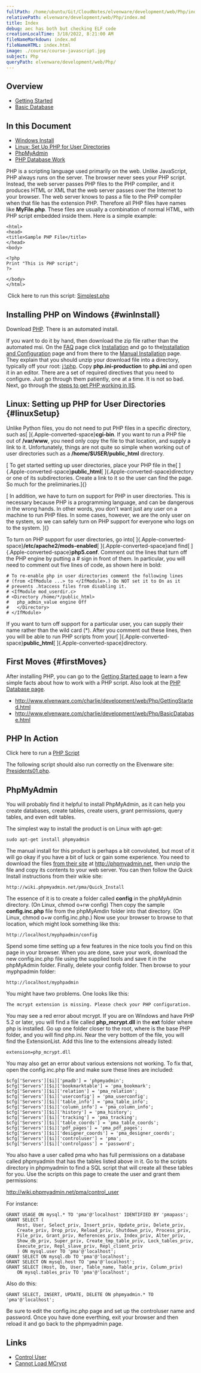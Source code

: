 ```yaml
---
fullPath: /home/ubuntu/Git/CloudNotes/elvenware/development/web/Php/index.md
relativePath: elvenware/development/web/Php/index.md
title: Index
debug: aec has both but checking ELF code
creationLocalTime: 3/18/2022, 8:21:00 AM
fileNameMarkdown: index.md
fileNameHTML: index.html
image: ./course/course-javascript.jpg
subject: Php
queryPath: elvenware/development/web/Php/
---
```


<!-- toc -->
<!-- tocstop -->

<div id="container">

## Overview

- [Getting Started](GettingStarted.html)
- [Basic Database](BasicDatabase.html)

## In this Document

- [Windows Install](#winInstall)
- [Linux: Set Up PHP for User Directories](#linuxSetup)
- [PhpMyAdmin](#phpmyadmin)
- [PHP Database Work](BasicDatabase.html)

PHP is a scripting language used primarily on the web. Unlike
JavaScript, PHP always runs on the server. The browser never sees your
PHP script. Instead, the web server passes PHP files to the PHP
compiler, and it produces HTML or XML that the web server passes over
the Internet to your browser. The web server knows to pass a file to the
PHP compiler when that file has the extension PHP. Therefore all PHP
files have names like **MyFile.php**. These files are usually a
combination of normal HTML, with PHP script embedded inside them. Here
is a simple example:

``` {.code style="background-color: rgb(255, 255, 255); border-top-style: double; border-right-style: double; border-bottom-style: double; border-left-style: double; font-size: 1em; overflow-x: auto; overflow-y: auto; color: rgb(0, 0, 0); font-style: normal; font-variant: normal; font-weight: normal; letter-spacing: normal; line-height: normal; orphans: 2; text-align: -webkit-auto; text-indent: 0px; text-transform: none; widows: 2; word-spacing: 0px; -webkit-text-size-adjust: auto; -webkit-text-stroke-width: 0px; "}
<html>
<head>
<title>Sample PHP File</title>
</head>
<body>

<?php
Print "This is PHP script";
?>

</body>
</html>
```

 Click here to run this script: [Simplest.php](simplest.php) 

Installing PHP on Windows {#winInstall}
-------------------------

Download [PHP](http://windows.php.net/download/). There is an automated
install.

If you want to do it by hand, then download the zip file rather than the
automated msi. On the [FAQ](http://www.php.net/FAQ.php) page click
[Installation](http://www.php.net/manual/en/faq.installation.php) and go
to the[Installation and
Configuration](http://www.php.net/manual/en/install.php) page and from
there to the [Manual
Installation](http://www.php.net/manual/en/install.windows.manual.php)
page. They explain that you should unzip your download file into a
directory, typically off your root: [j:\\php](file:///j:/php). Copy
**php.ini-production** to **php.ini** and open it in an editor. There
are a set of required directives that you need to configure. Just go
through them patiently, one at a time. It is not so bad. Next, go
through the [steps to get PHP working in
IIS](http://www.php.net/manual/en/install.windows.iis7.php).

Linux: Setting up PHP for User Directories {#linuxSetup}
------------------------------------------

Unlike Python files, you do not need to put PHP files in a specific
directory, such as[ ]{.Apple-converted-space}**cgi-bin**. If you want to
run a PHP file out of **/var/www**, you need only copy the file to that
location, and supply a link to it. Unfortunately, things are not quite
so simple when working out of user directories such as a
**/home/\$USER/public\_html** directory.

[ To get started setting up user directories, place your PHP file in
the[ ]{.Apple-converted-space}**public\_html**[ ]{.Apple-converted-space}directory
or one of its subdirectories. Create a link to it so the user can find
the page. So much for the preliminaries.]{}

[ In addition, we have to turn on support for PHP in user directories.
This is necessary because PHP is a programming language, and can be
dangerous in the wrong hands. In other words, you don't want just any
user on a machine to run PHP files. In some cases, however, we are the
only user on the system, so we can safely turn on PHP support for
everyone who logs on to the system. ]{}

To turn on PHP support for user directories, go
into[ ]{.Apple-converted-space}**/etc/apache2/mods-enabled**[ ]{.Apple-converted-space}and
find[ ]{.Apple-converted-space}**php5.conf**. Comment out the lines that
turn off the PHP engine by putting a \# sign in front of them. In
particular, you will need to comment out five lines of code, as shown
here in bold:

``` {.code}
# To re-enable php in user directories comment the following lines
# (from <IfModule ...> to </IfModule>.) Do NOT set it to On as it
# prevents .htaccess files from disabling it.
# <IfModule mod_userdir.c>
# <Directory /home/*/public_html>
#   php_admin_value engine Off
#   </Directory>
# </IfModule>
```

If you want to turn off support for a particular user, you can supply
their name rather than the wild card (\*). After you comment out these
lines, then you will be able to run PHP scripts from
your[ ]{.Apple-converted-space}**public\_html**[ ]{.Apple-converted-space}directory. 

First Moves {#firstMoves}
-----------

After installing PHP, you can go to the [Getting Started
page](GettingStarted.html) to learn a few simple facts about how to work
with a PHP script. Also look at the [PHP Database
page](BasicDatabase.html).

-   <http://www.elvenware.com/charlie/development/web/Php/GettingStarted.html>
-   <http://www.elvenware.com/charlie/development/web/Php/BasicDatabase.html>

PHP In Action
-------------

Click here to run a [PHP Script](sample.php)

The following script should also run correctly on the Elvenware site:
[Presidents01.php](Presidents01.php).

PhpMyAdmin
----------

You will probably find it helpful to install PhpMyAdmin, as it can help
you create databases, create tables, create users, grant permissions,
query tables, and even edit tables.

The simplest way to install the product is on Linux with apt-get:

``` {.code}
sudo apt-get install phpmyadmin
```

The manual install for this product is perhaps a bit convoluted, but
most of it will go okay if you have a bit of luck or gain some
experience. You need to download the files [from their
site](http://www.phpmyadmin.net/home_page/downloads.php) at
<http://phpmyadmin.net>, then unzip the file and copy its contents to
your web server. You can then follow the Quick Install instructions from
their wikie site:

``` {.code}
http://wiki.phpmyadmin.net/pma/Quick_Install
```

The essence of it is to create a folder called **config** in the
phpMyAdmin directory. (On Linux, chmod o+rw config) Then copy the sample
**config.inc.php** file from the phpMyAmdin folder into that directory.
(On Linux, chmod o+w config.inc.php.) Now use your browser to browse to
that location, which might look something like this:

``` {.code}
http://localhost/myphpadmin/config
```

Spend some time setting up a few features in the nice tools you find on
this page in your browser. When you are done, save your work, download
the new config.inc.php file using the supplied tools and save it in the
phpMyAdmin folder. Finally, delete your config folder. Then browse to
your myphpadmin folder:

``` {.code}
http://localhost/myphpadmin
```

You might have two problems. One looks like this:

``` {.code}
The mcrypt extension is missing. Please check your PHP configuration.
```

You may see a red error about mcrypt. If you are on Windows and have PHP
5.2 or later, you will find a file called **php\_mcrypt.dll** in the
**ext** folder where php is installed. Go up one folder closer to the
root, where is the base PHP folder, and you will find php.ini. Near the
very bottom of the file, you will find the ExtensionList. Add this line
to the extensions already listed:

``` {.code}
extension=php_mcrypt.dll
```

You may also get an error about various extensions not working. To fix
that, open the config.inc.php file and make sure these lines are
included:

``` {.code}
$cfg['Servers'][$i]['pmadb'] = 'phpmyadmin';
$cfg['Servers'][$i]['bookmarktable'] = 'pma_bookmark';
$cfg['Servers'][$i]['relation'] = 'pma_relation';
$cfg['Servers'][$i]['userconfig'] = 'pma_userconfig';
$cfg['Servers'][$i]['table_info'] = 'pma_table_info';
$cfg['Servers'][$i]['column_info'] = 'pma_column_info';
$cfg['Servers'][$i]['history'] = 'pma_history';
$cfg['Servers'][$i]['tracking'] = 'pma_tracking';
$cfg['Servers'][$i]['table_coords'] = 'pma_table_coords';
$cfg['Servers'][$i]['pdf_pages'] = 'pma_pdf_pages';
$cfg['Servers'][$i]['designer_coords'] = 'pma_designer_coords';
$cfg['Servers'][$i]['controluser'] = 'pma';
$cfg['Servers'][$i]['controlpass'] = 'password';
```

You also have a user called pma who has full permissions on a database
called phpmyadmin that has the tables listed above in it. Go to the
scripts directory in phpmyadmin to find a SQL script that will create
all these tables for you. Use the scripts on this page to create the
user and grant them permissions:

<http://wiki.phpmyadmin.net/pma/control_user>

For instance:

``` {.code}
GRANT USAGE ON mysql.* TO 'pma'@'localhost' IDENTIFIED BY 'pmapass';
GRANT SELECT (
    Host, User, Select_priv, Insert_priv, Update_priv, Delete_priv,
    Create_priv, Drop_priv, Reload_priv, Shutdown_priv, Process_priv,
    File_priv, Grant_priv, References_priv, Index_priv, Alter_priv,
    Show_db_priv, Super_priv, Create_tmp_table_priv, Lock_tables_priv,
    Execute_priv, Repl_slave_priv, Repl_client_priv
    ) ON mysql.user TO 'pma'@'localhost';
GRANT SELECT ON mysql.db TO 'pma'@'localhost';
GRANT SELECT ON mysql.host TO 'pma'@'localhost';
GRANT SELECT (Host, Db, User, Table_name, Table_priv, Column_priv)
    ON mysql.tables_priv TO 'pma'@'localhost';
```

Also do this:

``` {.code}
GRANT SELECT, INSERT, UPDATE, DELETE ON phpmyadmin.* TO 'pma'@'localhost';
```

Be sure to edit the config.inc.php page and set up the controluser name
and password. Once you have done everthing, exit your browser and then
reload it and go back to the phpmyadmin page.

Links
-----

-   [Control User](http://wiki.phpmyadmin.net/pma/control_user)
-   [Cannot Load
    MCrypt](http://hermawanpurwanto.wordpress.com/2007/08/12/cannot-load-mcrypt-extension-please-check-your-php-configuration-solved/)

</div>
